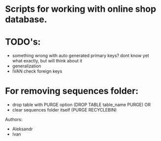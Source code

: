 # Scripts for working with online shop database.

# TODO's:
- something wrong with auto generated primary keys? dont know yet what exactly, but will think about it
- generalization
- IVAN check foreign keys

# For removing sequences folder:
- drop table with PURGE option (DROP TABLE table_name PURGE)
OR
- clear sequences folder itself (PURGE RECYCLEBIN)

Authors:
- Aleksandr
- Ivan
